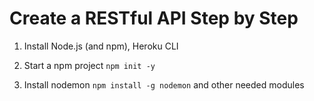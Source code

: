# Create a RESTful API Step by Step

1. Install Node.js (and npm), Heroku CLI

2. Start a npm project `npm init -y`

3. Install nodemon `npm install -g nodemon` and other needed modules

